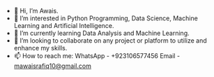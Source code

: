 - 👋 Hi, I’m Awais.
- 👀 I’m interested in Python Programming, Data Science, Machine Learning and Artificial Intelligence.
- 🌱 I’m currently learning Data Analysis and Machine Learning.
- 💞️ I’m looking to collaborate on any project or platform to utilize and enhance my skills.
- 📫 How to reach me:
      WhatsApp - +923106577456
      Email - mawaisrafiq10@gmail.com
<!---
awaisrafiq10/awaisrafiq10 is a ✨ special ✨ repository because its `README.md` (this file) appears on your GitHub profile.
You can click the Preview link to take a look at your changes.
--->
